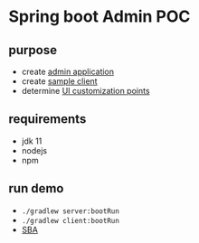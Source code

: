 # Spring boot Admin POC

## purpose
- create [admin application](server/README.md)
- create [sample client](client/README.md)
- determine [UI customization points](server/ui/README.md)

## requirements
- jdk 11
- nodejs
- npm

## run demo
- ```./gradlew server:bootRun```
- ```./gradlew client:bootRun```
- [SBA](http://localhost:8080/applications)